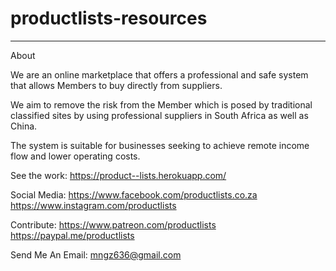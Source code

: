# productlists-resources

_________________________

About

We are an online marketplace that offers a professional and safe system that allows Members to buy directly from suppliers.

We aim to remove the risk from the Member which is posed by traditional classified sites by using professional suppliers in South Africa as well as China.

The system is suitable for businesses seeking to achieve remote income flow and lower operating costs.

See the work:
https://product--lists.herokuapp.com/

Social Media:
https://www.facebook.com/productlists.co.za
https://www.instagram.com/productlists

Contribute:
https://www.patreon.com/productlists
https://paypal.me/productlists

Send Me An Email:
mngz636@gmail.com
